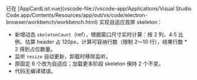 已在 [AppCardList.vue](vscode-file://vscode-app/Applications/Visual Studio Code.app/Contents/Resources/app/out/vs/code/electron-browser/workbench/workbench.html) 实现自适应首屏 skeleton：

- 新增动态 `skeletonCount`（ref），根据窗口尺寸实时计算：按 2 列、4:5 比例、估算 header 占 120px，计算可容纳行数（限制 2～10 行），结果行数 * 2 得到占位数量。
- 监听 `resize` 自动更新，卸载时移除监听。
- 原固定 6 个改为自适应；加载更多阶段 skeleton 保持 2 个不变。
- 代码无编译错误。